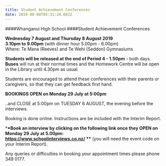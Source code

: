 ```yaml
---
title: Student Achievement Conferences
date: 2019-08-08T05:31:24.682Z
---
```

\####Whanganui High School
####Student Achievement Conferences  

**Wednesday 7 August and Thursday 8 August 2019**\
**3.10pm to 9.00pm** (with dinner hour 5.00pm - 6.00pm)\
Where: Te Mana (Reeves) and Te Wehi (Seddon) Gymnasiums

**Students will be released at the end of Period 4 - 1.50pm** - both days.
**Buses** will run at their normal times and the Homework Centre will be open in the Library until 4.30pm as usual.

Students are encouraged to attend these conferences with their parents or caregivers, so that they can get feedback first hand.  

**BOOKINGS OPEN on Monday 29 July at 5:00pm**

 ..and CLOSE at 5:00pm on TUESDAY 6 AUGUST, the evening before the interviews.

Booking is done online.
Instructions are be included with the Interim Report.  

\***\*Book an interview by clicking on the following link once they OPEN on Monday 29 July at 5.00pm:**\
**https://www.schoolinterviews.co.nz/ \*\***
(you will need the event code on your Interim Report).  

Any queries or difficulties in booking your appointment times please phone 349 0177.
